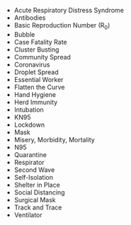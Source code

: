 - Acute Respiratory Distress Syndrome
- Antibodies
- Basic Reproduction Number (R<sub>0</sub>)
- Bubble
- Case Fatality Rate
- Cluster Busting
- Community Spread
- Coronavirus
- Droplet Spread
- Essential Worker
- Flatten the Curve
- Hand Hygiene
- Herd Immunity
- Intubation
- KN95
- Lockdown
- Mask
- Misery, Morbidity, Mortality
- N95
- Quarantine
- Respirator
- Second Wave
- Self-Isolation
- Shelter in Place
- Social Distancing
- Surgical Mask
- Track and Trace
- Ventilator
